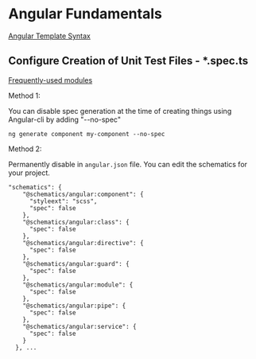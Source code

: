 # Angular Fundamentals

[Angular Template Syntax](https://stackblitz.com/edit/ng10-template-syntax?file=src/app/app.component.html)

## Configure Creation of Unit Test Files - \*.spec.ts

[Frequently-used modules](https://angular.io/guide/frequent-ngmodules)

Method 1:

You can disable spec generation at the time of creating things using Angular-cli by adding "--no-spec"

```
ng generate component my-component --no-spec
```

Method 2:

Permanently disable in `angular.json` file. You can edit the schematics for your project.

```
"schematics": {
    "@schematics/angular:component": {
      "styleext": "scss",
      "spec": false
    },
    "@schematics/angular:class": {
      "spec": false
    },
    "@schematics/angular:directive": {
      "spec": false
    },
    "@schematics/angular:guard": {
      "spec": false
    },
    "@schematics/angular:module": {
      "spec": false
    },
    "@schematics/angular:pipe": {
      "spec": false
    },
    "@schematics/angular:service": {
      "spec": false
    }
  }, ...
```
